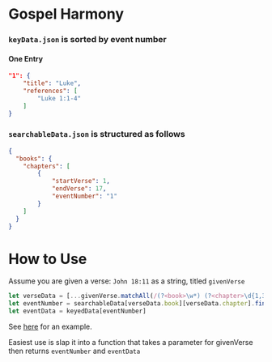 # Gospel Harmony

### `keyData.json` is sorted by event number
#### One Entry
```json
"1": {
    "title": "Luke",
    "references": [
        "Luke 1:1-4"
    ]
}
```

### `searchableData.json` is structured as follows
```json
{
  "books": {
    "chapters": [
        {
            "startVerse": 1,
            "endVerse": 17,
            "eventNumber": "1"
        }
    ]
  }
}
```

# How to Use
Assume you are given a verse: `John 18:11` as a string, titled `givenVerse`
```js
let verseData = [...givenVerse.matchAll(/(?<book>\w*) (?<chapter>\d{1,3}):(?<startVerse>\d{1,3})-?(?<lastVerse>\d{1,3})?/g)][0].groups
let eventNumber = searchableData[verseData.book][verseData.chapter].find( v => (v.startVerse <= verseData.startVerse && verseData.startVerse <= v.lastVerse)).eventNumber
let eventData = keyedData[eventNumber]
```
See [here](./getSimilarPassages.js) for an example.

Easiest use is slap it into a function that takes a parameter for givenVerse then returns `eventNumber` and `eventData`